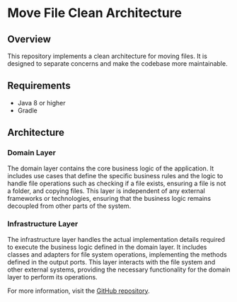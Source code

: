 # Move File Clean Architecture

## Overview
This repository implements a clean architecture for moving files. It is designed to separate concerns and make the codebase more maintainable.

## Requirements
- Java 8 or higher
- Gradle

## Architecture
### Domain Layer
The domain layer contains the core business logic of the application. It includes use cases that define the specific business rules and the logic to handle file operations such as checking if a file exists, ensuring a file is not a folder, and copying files. This layer is independent of any external frameworks or technologies, ensuring that the business logic remains decoupled from other parts of the system.

### Infrastructure Layer
The infrastructure layer handles the actual implementation details required to execute the business logic defined in the domain layer. It includes classes and adapters for file system operations, implementing the methods defined in the output ports. This layer interacts with the file system and other external systems, providing the necessary functionality for the domain layer to perform its operations.

For more information, visit the [GitHub repository](https://github.com/ducanhkl/move-file-clean-architecture).
